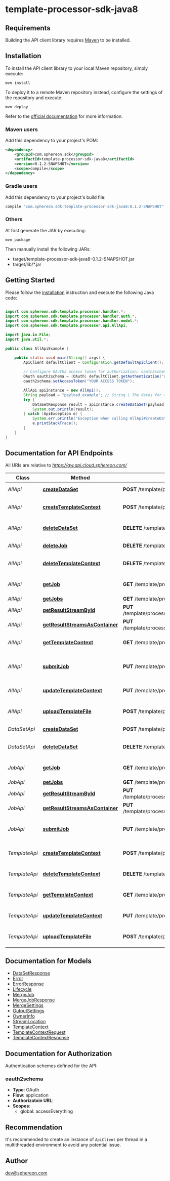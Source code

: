 # template-processor-sdk-java8

## Requirements

Building the API client library requires [Maven](https://maven.apache.org/) to be installed.

## Installation

To install the API client library to your local Maven repository, simply execute:

```shell
mvn install
```

To deploy it to a remote Maven repository instead, configure the settings of the repository and execute:

```shell
mvn deploy
```

Refer to the [official documentation](https://maven.apache.org/plugins/maven-deploy-plugin/usage.html) for more information.

### Maven users

Add this dependency to your project's POM:

```xml
<dependency>
    <groupId>com.sphereon.sdk</groupId>
    <artifactId>template-processor-sdk-java8</artifactId>
    <version>0.1.2-SNAPSHOT</version>
    <scope>compile</scope>
</dependency>
```

### Gradle users

Add this dependency to your project's build file:

```groovy
compile "com.sphereon.sdk:template-processor-sdk-java8:0.1.2-SNAPSHOT"
```

### Others

At first generate the JAR by executing:

    mvn package

Then manually install the following JARs:

* target/template-processor-sdk-java8-0.1.2-SNAPSHOT.jar
* target/lib/*.jar

## Getting Started

Please follow the [installation](#installation) instruction and execute the following Java code:

```java

import com.sphereon.sdk.template.processor.handler.*;
import com.sphereon.sdk.template.processor.handler.auth.*;
import com.sphereon.sdk.template.processor.handler.model.*;
import com.sphereon.sdk.template.processor.api.AllApi;

import java.io.File;
import java.util.*;

public class AllApiExample {

    public static void main(String[] args) {
        ApiClient defaultClient = Configuration.getDefaultApiClient();
        
        // Configure OAuth2 access token for authorization: oauth2schema
        OAuth oauth2schema = (OAuth) defaultClient.getAuthentication("oauth2schema");
        oauth2schema.setAccessToken("YOUR ACCESS TOKEN");

        AllApi apiInstance = new AllApi();
        String payload = "payload_example"; // String | The dates for the merge [   {     \"Field1\": \"Field1 value\",     \"Field2\": \"Field2 value\",   },   {     \"Field1\": \"Field1 value\",     \"Field2\": \"Field2 value\",   } ]
        try {
            DataSetResponse result = apiInstance.createDataSet(payload);
            System.out.println(result);
        } catch (ApiException e) {
            System.err.println("Exception when calling AllApi#createDataSet");
            e.printStackTrace();
        }
    }
}

```

## Documentation for API Endpoints

All URIs are relative to *https://gw.api.cloud.sphereon.com/*

Class | Method | HTTP request | Description
------------ | ------------- | ------------- | -------------
*AllApi* | [**createDataSet**](docs/AllApi.md#createDataSet) | **POST** /template/processor/0.1/datasets | Store dataset
*AllApi* | [**createTemplateContext**](docs/AllApi.md#createTemplateContext) | **POST** /template/processor/0.1/templates | Create template context
*AllApi* | [**deleteDataSet**](docs/AllApi.md#deleteDataSet) | **DELETE** /template/processor/0.1/datasets/{dataSetId} | Delete a stored data set
*AllApi* | [**deleteJob**](docs/AllApi.md#deleteJob) | **DELETE** /template/processor/0.1/jobs/{jobId} | Delete a job manually
*AllApi* | [**deleteTemplateContext**](docs/AllApi.md#deleteTemplateContext) | **DELETE** /template/processor/0.1/templates/{templateId} | Delete template context
*AllApi* | [**getJob**](docs/AllApi.md#getJob) | **GET** /template/processor/0.1/jobs/{jobId} | Job definition and state
*AllApi* | [**getJobs**](docs/AllApi.md#getJobs) | **GET** /template/processor/0.1/jobs | Get all jobs
*AllApi* | [**getResultStreamById**](docs/AllApi.md#getResultStreamById) | **PUT** /template/processor/0.1/jobs/{jobId}/result/file/{streamId} | Get the result file
*AllApi* | [**getResultStreamsAsContainer**](docs/AllApi.md#getResultStreamsAsContainer) | **PUT** /template/processor/0.1/jobs/{jobId}/result/container | Get the result file
*AllApi* | [**getTemplateContext**](docs/AllApi.md#getTemplateContext) | **GET** /template/processor/0.1/templates/{templateId} | Get template context
*AllApi* | [**submitJob**](docs/AllApi.md#submitJob) | **PUT** /template/processor/0.1/jobs | Submit merge job for processing
*AllApi* | [**updateTemplateContext**](docs/AllApi.md#updateTemplateContext) | **PUT** /template/processor/0.1/templates | Update template context
*AllApi* | [**uploadTemplateFile**](docs/AllApi.md#uploadTemplateFile) | **POST** /template/processor/0.1/templates/{templateId} | Upload template file
*DataSetApi* | [**createDataSet**](docs/DataSetApi.md#createDataSet) | **POST** /template/processor/0.1/datasets | Store dataset
*DataSetApi* | [**deleteDataSet**](docs/DataSetApi.md#deleteDataSet) | **DELETE** /template/processor/0.1/datasets/{dataSetId} | Delete a stored data set
*JobApi* | [**getJob**](docs/JobApi.md#getJob) | **GET** /template/processor/0.1/jobs/{jobId} | Job definition and state
*JobApi* | [**getJobs**](docs/JobApi.md#getJobs) | **GET** /template/processor/0.1/jobs | Get all jobs
*JobApi* | [**getResultStreamById**](docs/JobApi.md#getResultStreamById) | **PUT** /template/processor/0.1/jobs/{jobId}/result/file/{streamId} | Get the result file
*JobApi* | [**getResultStreamsAsContainer**](docs/JobApi.md#getResultStreamsAsContainer) | **PUT** /template/processor/0.1/jobs/{jobId}/result/container | Get the result file
*JobApi* | [**submitJob**](docs/JobApi.md#submitJob) | **PUT** /template/processor/0.1/jobs | Submit merge job for processing
*TemplateApi* | [**createTemplateContext**](docs/TemplateApi.md#createTemplateContext) | **POST** /template/processor/0.1/templates | Create template context
*TemplateApi* | [**deleteTemplateContext**](docs/TemplateApi.md#deleteTemplateContext) | **DELETE** /template/processor/0.1/templates/{templateId} | Delete template context
*TemplateApi* | [**getTemplateContext**](docs/TemplateApi.md#getTemplateContext) | **GET** /template/processor/0.1/templates/{templateId} | Get template context
*TemplateApi* | [**updateTemplateContext**](docs/TemplateApi.md#updateTemplateContext) | **PUT** /template/processor/0.1/templates | Update template context
*TemplateApi* | [**uploadTemplateFile**](docs/TemplateApi.md#uploadTemplateFile) | **POST** /template/processor/0.1/templates/{templateId} | Upload template file


## Documentation for Models

 - [DataSetResponse](docs/DataSetResponse.md)
 - [Error](docs/Error.md)
 - [ErrorResponse](docs/ErrorResponse.md)
 - [Lifecycle](docs/Lifecycle.md)
 - [MergeJob](docs/MergeJob.md)
 - [MergeJobResponse](docs/MergeJobResponse.md)
 - [MergeSettings](docs/MergeSettings.md)
 - [OutputSettings](docs/OutputSettings.md)
 - [OwnerInfo](docs/OwnerInfo.md)
 - [StreamLocation](docs/StreamLocation.md)
 - [TemplateContext](docs/TemplateContext.md)
 - [TemplateContextRequest](docs/TemplateContextRequest.md)
 - [TemplateContextResponse](docs/TemplateContextResponse.md)


## Documentation for Authorization

Authentication schemes defined for the API:
### oauth2schema

- **Type**: OAuth
- **Flow**: application
- **Authorizatoin URL**: 
- **Scopes**: 
  - global: accessEverything


## Recommendation

It's recommended to create an instance of `ApiClient` per thread in a multithreaded environment to avoid any potential issue.

## Author

dev@sphereon.com

